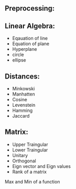 Preprocessing:
------------------
Linear Algebra:
------------------
- Eqauation of line
- Equation of plane
- Hyperplane
- circle
- ellipse

Distances:
-----------------
- Minkowski
- Manhatten
- Cosine
- Levenstein
- Hamming
- Jaccard

Matrix:
-------------
- Upper Traingular
- Lower Traingular
- Unitary
- Orthogonal
- Eign vector and Eign values
- Rank of a matrix

Max and Min of a function 



